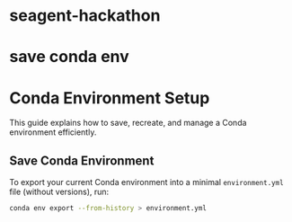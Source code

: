 # seagent-hackathon


# save conda env
# Conda Environment Setup

This guide explains how to save, recreate, and manage a Conda environment efficiently.

## Save Conda Environment

To export your current Conda environment into a minimal `environment.yml` file (without versions), run:

```bash
conda env export --from-history > environment.yml       
```